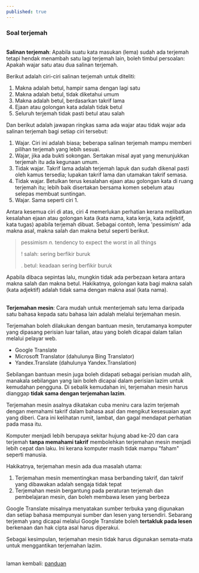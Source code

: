 ```yaml
---
published: true
---
```


### Soal terjemah

&nbsp;  
**Salinan terjemah**: Apabila suatu kata masukan (lema)
sudah ada terjemah tetapi hendak menambah satu lagi terjemah
lain, boleh timbul persoalan: Apakah wajar satu atau dua
salinan terjemah.

Berikut adalah ciri-ciri salinan terjemah untuk diteliti:

1. Makna adalah betul, hampir sama dengan lagi satu
2. Makna adalah betul, tidak diketahui umum
3. Makna adalah betul, berdasarkan takrif lama
4. Ejaan atau golongan kata adalah tidak betul
5. Seluruh terjemah tidak pasti betul atau salah

Dan berikut adalah jawapan ringkas sama ada wajar atau tidak
wajar ada salinan terjemah bagi setiap ciri tersebut:

1. Wajar. Ciri ini adalah biasa; beberapa salinan
terjemah mampu memberi pilihan terjemah yang lebih sesuai.
2. Wajar, jika ada bukti sokongan. Sertakan misal ayat
yang menunjukkan terjemah itu ada kegunaan umum.
3. Tidak wajar. Takrif lama adalah terjemah lapuk dan
sudah dikenal pasti oleh kamus tersedia; lupakan takrif lama
dan utamakan takrif semasa.
4. Tidak wajar. Betulkan terus kesalahan ejaan atau
golongan kata di ruang terjemah itu; lebih baik disertakan
bersama komen sebelum atau selepas membuat suntingan.
5. Wajar. Sama seperti ciri 1.

Antara kesemua ciri di atas, ciri 4 memerlukan perhatian
kerana melibatkan kesalahan ejaan atau golongan kata (kata
nama, kata kerja, kata adjektif, kata tugas) apabila
terjemah dibuat. Sebagai contoh, lema 'pessimism' ada
makna asal, makna salah dan makna betul seperti berikut.

> pessimism *n.* tendency to expect the worst in all things
> 
> ! salah: sering berfikir buruk
> 
> . betul: keadaan sering berfikir buruk

Apabila dibaca sepintas lalu, mungkin tidak ada perbezaan
ketara antara makna salah dan makna betul. Hakikatnya,
golongan kata bagi makna salah (kata adjektif) adalah tidak
sama dengan makna asal (kata nama).

&nbsp;  
**Terjemahan mesin**: Cara mudah untuk menterjemah satu lema
daripada satu bahasa kepada satu bahasa lain adalah melalui
terjemahan mesin.

Terjemahan boleh dilakukan dengan bantuan mesin, terutamanya
komputer yang dipasang perisian luar talian, atau yang boleh
dicapai dalam talian melalui pelayar web.

- Google Translate
- Microsoft Translator (dahulunya Bing Translator)
- Yandex.Translate (dahulunya Yandex.Translation)

Sebilangan bantuan mesin juga boleh didapati sebagai
perisian mudah alih, manakala sebilangan yang lain boleh
dicapai dalam perisian lazim untuk kemudahan pengguna.
Di sebalik kemudahan ini, terjemahan mesin harus dianggap
**tidak sama dengan terjemahan lazim**.

Terjemahan mesin asalnya dikatakan cuba meniru cara lazim
terjemah dengan memahami takrif dalam bahasa asal dan
mengikut kesesuaian ayat yang diberi. Cara ini kelihatan
rumit, lambat, dan gagal mendapat perhatian pada masa itu.

Komputer menjadi lebih berupaya sekitar hujung abad ke-20
dan cara terjemah **tanpa memahami takrif** membolehkan
terjemahan mesin menjadi lebih cepat dan laku. Ini kerana
komputer masih tidak mampu "faham" seperti manusia.

Hakikatnya, terjemahan mesin ada dua masalah utama:

1. Terjemahan mesin mementingkan masa berbanding takrif,
dan takrif yang dibawakan adalah sengaja tidak tepat
2. Terjemahan mesin bergantung pada peraturan terjemah dan
pembelajaran mesin, dan boleh membawa lesen yang berbeza

Google Translate misalnya menyatakan sumber terbuka yang
digunakan dan setiap bahasa mempunyai sumber dan lesen
yang tersendiri. Sebarang terjemah yang dicapai melalui
Google Translate boleh **tertakluk pada lesen** berkenaan
dan hak cipta asal harus diperakui.

Sebagai kesimpulan, terjemahan mesin tidak harus digunakan
semata-mata untuk menggantikan terjemahan lazim.

&nbsp;  
laman kembali: [panduan][0]

  [0]: ../index.md
